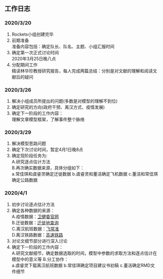## 工作日志

### 2020/3/20
1. Rockets小组创建完毕  
2. 前期准备  
准备内容包括：确定队长、队名、主题、小组汇报时间  
3. 确定第一次正式讨论时间  
2020年3月25日晚八点
4. 分配期间工作  
精读林华珍教授研究报告，每人完成两篇总结：分别是对文献的理解和阅读文献后的疑问 
  
### 2020/3/26 
1. 解决小组成员所提出的问题(多数是对模型的理解不到位)  
2. 确定研究的方向(政府干预、离汉方式、疫情发展)  
3. 确定下一阶段的工作内容：  
理解文章模型框架，了解事件整个脉络  

### 2020/3/29  
1. 解决模型思路问题  
2. 确定下次讨论时间，暂定4月1日晚8点  
3. 确定现阶段任务为:  
A.研究逐点估计方法  
B.再次确实数据来源，具体分组如下：  
a.常佳琪和虞睿灵确定迁徙数据 b.虞睿灵和董洁确定飞机数据 c.董洁和常佳琪确定公路数据
   
### 2020/4/1  
1. 初步讨论逐点估计方法 
2. 确定各种数据的来源：  
A.疫情数据：[卫健委官网](http://www.nhc.gov.cn)  
B.迁徙数据：[迁徙地查询](http://qianxi.baidu.com)   
C.离汉航班数据：[飞常准](https://data.variflight.com/analytics/OTPbyAirport)  
D.离汉铁路数据：[高速铁路](http://shike.gaotie.cn)
3. 对论文细节部分进行深入讨论
4. 确定下一阶段的工作内容：  
A.研究文献细节，确定数据选取的时间，模型中参数的求取方法和逐点估计在模型中的意义等
B.分工协作：  
a.虞睿灵下载离汉航班数据 b.常佳琪确定项目建议书初稿 c.董洁确定RMD文件细节

 


